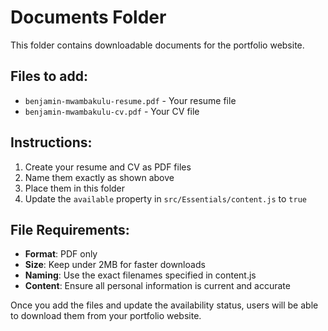 # Documents Folder

This folder contains downloadable documents for the portfolio website.

## Files to add:
- `benjamin-mwambakulu-resume.pdf` - Your resume file
- `benjamin-mwambakulu-cv.pdf` - Your CV file

## Instructions:
1. Create your resume and CV as PDF files
2. Name them exactly as shown above
3. Place them in this folder
4. Update the `available` property in `src/Essentials/content.js` to `true`

## File Requirements:
- **Format**: PDF only
- **Size**: Keep under 2MB for faster downloads
- **Naming**: Use the exact filenames specified in content.js
- **Content**: Ensure all personal information is current and accurate

Once you add the files and update the availability status, users will be able to download them from your portfolio website.